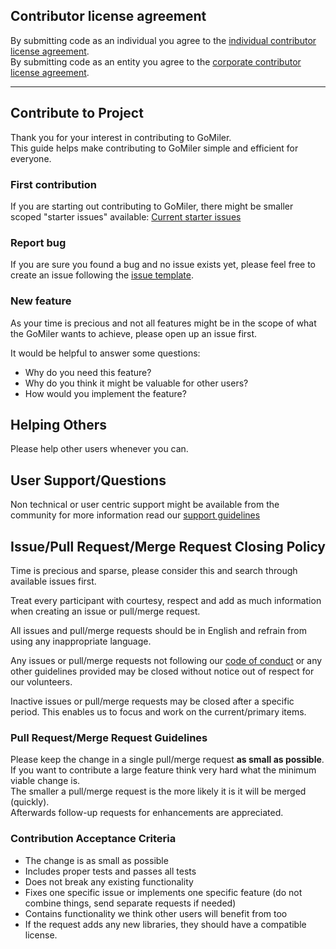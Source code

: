 ## Contributor license agreement

By submitting code as an individual you agree to the
[individual contributor license agreement](/CLA/INDIVIDUAL_CONTRIBUTOR_LICENSE_AGREEMENT.md).  
By submitting code as an entity you agree to the
[corporate contributor license agreement](/CLA/CORPORATE_CONTRIBUTOR_LICENSE_AGREEMENT.md).  

<!-- Should always come as first item in contributor guide! -->

---

## Contribute to Project

Thank you for your interest in contributing to GoMiler.  
This guide helps make contributing to GoMiler simple and efficient for everyone.

### First contribution

If you are starting out contributing to GoMiler, there might be smaller scoped "starter issues" available:
[Current starter issues](https://github.com/okkur-incubator/gomiler/labels/starter%20issue)

### Report bug

If you are sure you found a bug and no issue exists yet, please feel free to create an issue following the [issue template](/.github/ISSUE_TEMPLATE.md).

### New feature

As your time is precious and not all features might be in the scope of what the GoMiler wants to achieve, please open up an issue first.

It would be helpful to answer some questions:
  * Why do you need this feature?
  * Why do you think it might be valuable for other users?
  * How would you implement the feature?

## Helping Others

Please help other users whenever you can.



## User Support/Questions

Non technical or user centric support might be available from the community for more information read our [support guidelines](/SUPPORT.md)

## Issue/Pull Request/Merge Request Closing Policy

Time is precious and sparse, please consider this and search through available issues first.

Treat every participant with courtesy, respect and add as much information when creating an issue or pull/merge request.

All issues and pull/merge requests should be in English and refrain from using any inappropriate language.

Any issues or pull/merge requests not following our [code of conduct](/CODE_OF_CONDUCT.md) or any other guidelines provided may be closed without notice out of respect for our volunteers.

Inactive issues or pull/merge requests may be closed after a specific period. This enables us to focus and work on the current/primary items.

### Pull Request/Merge Request Guidelines

Please keep the change in a single pull/merge request **as small as possible**.  
If you want to contribute a large feature think very hard what the minimum viable change is.  
The smaller a pull/merge request is the more likely it is it will be merged (quickly).  
Afterwards follow-up requests for enhancements are appreciated.  

### Contribution Acceptance Criteria

* The change is as small as possible
* Includes proper tests and passes all tests
* Does not break any existing functionality
* Fixes one specific issue or implements one specific feature (do not combine things, send separate requests if needed)
* Contains functionality we think other users will benefit from too
* If the request adds any new libraries, they should have a compatible license.
